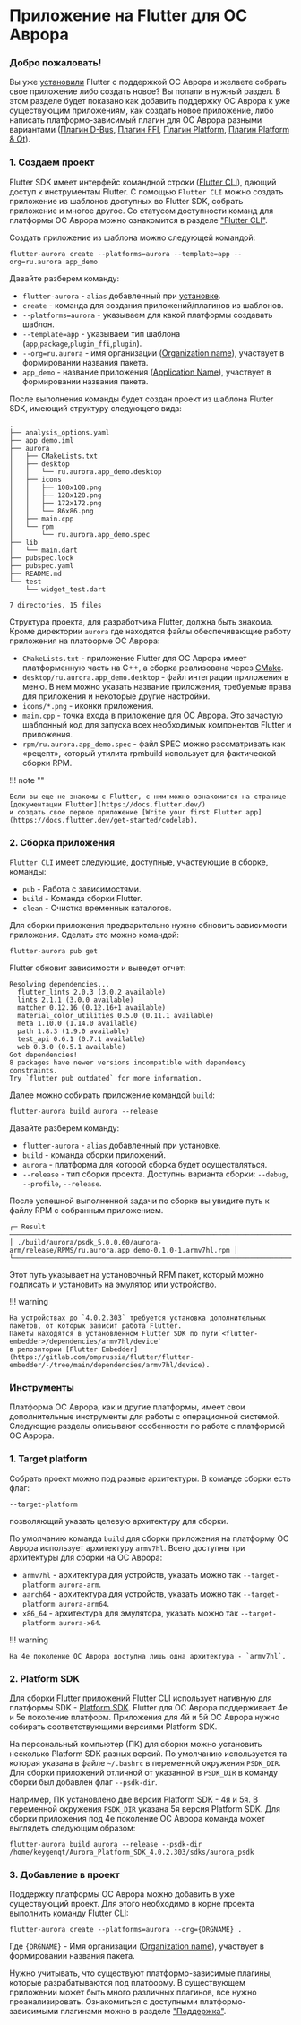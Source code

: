 # Приложение на Flutter для ОС Аврора

### Добро пожаловать!

Вы уже [установили](../install/linux.md) Flutter с поддержкой ОС Аврора и желаете собрать свое приложение либо создать новое?
Вы попали в нужный раздел.
В этом разделе будет показано как добавить поддержку ОС Аврора к уже существующим приложениям,
как создать новое приложение,
либо написать платформо-зависимый плагин для ОС Аврора разными вариантами
([Плагин D-Bus](./dbus.md), [Плагин FFI](./ffi.md), [Плагин Platform](./platform-channels.md), [Плагин Platform & Qt](./platform-channels-qt.md)).

### 1. Создаем проект

Flutter SDK имеет интерфейс командной строки ([Flutter CLI](https://docs.flutter.dev/reference/flutter-cli)),
дающий доступ к инструментам Flutter.
С помощью `Flutter CLI` можно создать приложение из шаблонов доступных во Flutter SDK, собрать приложение и многое другое.
Со статусом доступности команд для платформы ОС Аврора можно ознакомится в разделе ["Flutter CLI"](../support/cli.md).

Создать приложение из шаблона можно следующей командой:

```shell
flutter-aurora create --platforms=aurora --template=app --org=ru.aurora app_demo
```

Давайте разберем команду:

- `flutter-aurora` - `alias` добавленный при [установке](../install/linux.md).
- `create` - команда для создания приложений/плагинов из шаблонов.
- `--platforms=aurora` - указываем для какой платформы создавать шаблон.
- `--template=app` - указываем тип шаблона (`app`,`package`,`plugin_ffi`,`plugin`).
- `--org=ru.aurora` - имя организации ([Organization name](https://doc.qt.io/qt-5/qcoreapplication.html#organizationName-prop)), участвует в
  формировании названия пакета.
- `app_demo` - название приложения ([Application Name](https://doc.qt.io/qt-5/qcoreapplication.html#applicationName-prop)), участвует в
  формировании названия пакета.

После выполнения команды будет создан проект из шаблона Flutter SDK, имеющий структуру следующего вида:

```shell
.
├── analysis_options.yaml
├── app_demo.iml
├── aurora
│   ├── CMakeLists.txt
│   ├── desktop
│   │   └── ru.aurora.app_demo.desktop
│   ├── icons
│   │   ├── 108x108.png
│   │   ├── 128x128.png
│   │   ├── 172x172.png
│   │   └── 86x86.png
│   ├── main.cpp
│   └── rpm
│       └── ru.aurora.app_demo.spec
├── lib
│   └── main.dart
├── pubspec.lock
├── pubspec.yaml
├── README.md
└── test
    └── widget_test.dart

7 directories, 15 files
```

Структура проекта, для разработчика Flutter, должна быть знакома.
Кроме директории `aurora` где находятся файлы обеспечивающие работу приложения на платформе ОС Аврора:

- `CMakeLists.txt` - приложение Flutter для ОС Аврора имеет платформенную часть на С++, а сборка реализована
  через [CMake](https://cmake.org/).
- `desktop/ru.aurora.app_demo.desktop` - файл интеграции приложения в меню. В нем можно указать название приложения, требуемые права для
  приложения и некоторые другие настройки.
- `icons/*.png` - иконки приложения.
- `main.cpp` - точка входа в приложение для ОС Аврора. Это зачастую шаблонный код для запуска всех необходимых компонентов Flutter и
  приложения.
- `rpm/ru.aurora.app_demo.spec` - файл SPEC можно рассматривать как «рецепт», который утилита rpmbuild использует для фактической сборки
  RPM.

!!! note ""

    Если вы еще не знакомы с Flutter, с ним можно ознакомится на странице
    [документации Flutter](https://docs.flutter.dev/)
    и создать свое первое приложение [Write your first Flutter app](https://docs.flutter.dev/get-started/codelab).

### 2. Сборка приложения

`Flutter CLI` имеет следующие, доступные, участвующие в сборке, команды:

- `pub` - Работа с зависимостями.
- `build` - Команда сборки Flutter.
- `clean` - Очистка временных каталогов.

Для сборки приложения предварительно нужно обновить зависимости приложения.
Сделать это можно командой:

```shell
flutter-aurora pub get
```

Flutter обновит зависимости и выведет отчет:

```shell
Resolving dependencies... 
  flutter_lints 2.0.3 (3.0.2 available)
  lints 2.1.1 (3.0.0 available)
  matcher 0.12.16 (0.12.16+1 available)
  material_color_utilities 0.5.0 (0.11.1 available)
  meta 1.10.0 (1.14.0 available)
  path 1.8.3 (1.9.0 available)
  test_api 0.6.1 (0.7.1 available)
  web 0.3.0 (0.5.1 available)
Got dependencies!
8 packages have newer versions incompatible with dependency constraints.
Try `flutter pub outdated` for more information.
```

Далее можно собирать приложение командой `build`:

```shell
flutter-aurora build aurora --release
```

Давайте разберем команду:

- `flutter-aurora` - `alias` добавленный при установке.
- `build` - команда сборки приложений.
- `aurora` - платформа для которой сборка будет осуществляться.
- `--release` - тип сборки проекта. Доступны варианта сборки: `--debug`, `--profile`, `--release`.

После успешной выполненной задачи по сборке вы увидите путь к файлу RPM c собранным приложением.

```shell
┌─ Result ────────────────────────────────────────────────────────────────────────────────────┐
│ ./build/aurora/psdk_5.0.0.60/aurora-arm/release/RPMS/ru.aurora.app_demo-0.1.0-1.armv7hl.rpm │
└─────────────────────────────────────────────────────────────────────────────────────────────┘
```

Этот путь указывает на установочный RPM пакет, который можно
[подписать](../faq/index.md#rpm) и [установить](../faq/index.md#_6)
на эмулятор или устройство.

!!! warning

    На устройствах до `4.0.2.303` требуется установка дополнительных пакетов, от которых зависит работа Flutter.
    Пакеты находятся в установленном Flutter SDK по пути`<flutter-embedder>/dependencies/armv7hl/device`
    в репозитории [Flutter Embedder](https://gitlab.com/omprussia/flutter/flutter-embedder/-/tree/main/dependencies/armv7hl/device).


### Инструменты

Платформа ОС Аврора, как и другие платформы, имеет свои дополнительные инструменты для работы с операционной системой.
Следующие разделы описывают особенности по работе с платформой ОС Аврора.

### 1. Target platform

Собрать проект можно под разные архитектуры.
В команде сборки есть флаг:

`--target-platform`

позволяющий указать целевую архитектуру для сборки.

По умолчанию команда `build` для сборки приложения на платформу ОС Аврора использует архитектуру `armv7hl`.
Всего доступны три архитектуры для сборки на ОС Аврора:

- `armv7hl` - архитектура для устройств, указать можно так `--target-platform aurora-arm`.
- `aarch64` - архитектура для устройств, указать можно так `--target-platform aurora-arm64`.
- `x86_64` - архитектура для эмулятора, указать можно так `--target-platform aurora-x64`.

!!! warning

    На 4е поколение ОС Аврора доступна лишь одна архитектура - `armv7hl`.

### 2. Platform SDK

Для сборки Flutter приложений Flutter CLI использует нативную для платформы SDK - [Platform SDK](https://developer.auroraos.ru/doc/software_development/psdk).
Flutter для ОС Аврора поддерживает 4е и 5е поколение платформ.
Приложения для 4й и 5й ОС Аврора нужно собирать соответствующими версиями Platform SDK.

На персональный компьютер (ПК) для сборки можно установить несколько Platform SDK разных версий.
По умолчанию используется та которая указана в файле `~/.bashrc` в переменной окружения `PSDK_DIR`.
Для сборки приложений отличной от указанной в `PSDK_DIR` в команду сборки был добавлен флаг `--psdk-dir`.

Например, ПК установлено две версии Platform SDK - 4я и 5я.
В переменной окружения `PSDK_DIR` указана 5я версия Platform SDK.
Для сборки приложения под 4е поколение ОС Аврора команда может выглядеть следующим образом:

```shell
flutter-aurora build aurora --release --psdk-dir /home/keygenqt/Aurora_Platform_SDK_4.0.2.303/sdks/aurora_psdk
```

### 3. Добавление в проект

Поддержку платформы ОС Аврора можно добавить в уже существующий проект.
Для этого необходимо в корне проекта выполнить команду Flutter CLI:

```shell
flutter-aurora create --platforms=aurora --org={ORGNAME} .
```

Где `{ORGNAME}` - Имя организации ([Organization name](https://doc.qt.io/qt-5/qcoreapplication.html#organizationName-prop)),
участвует в формировании названия пакета.

Нужно учитывать, что существуют платформо-зависимые плагины, которые разрабатываются под платформу.
В существующем приложении может быть много различных плагинов, все нужно проанализировать.
Ознакомиться с доступными платформо-зависимыми плагинами можно в разделе ["Поддержка"](../support/index.md).
